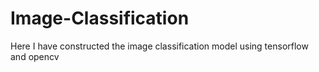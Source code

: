# Image-Classification
Here I have constructed the image classification model using tensorflow and opencv 
